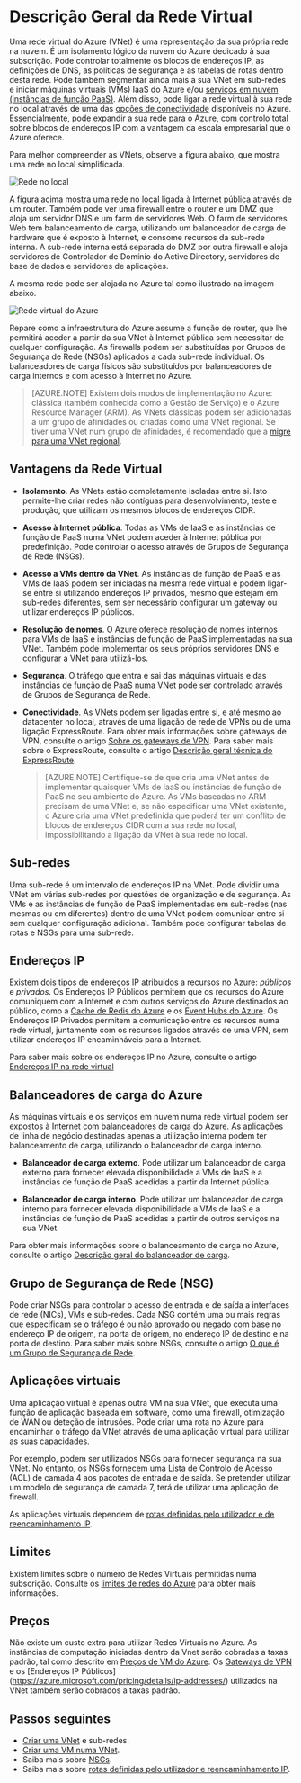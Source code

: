 <properties
   pageTitle="Descrição geral da Rede Virtual do Azure (VNet)"
   description="Saiba mais sobre redes virtuais (VNets) no Azure."
   services="virtual-network"
   documentationCenter="na"
   authors="telmosampaio"
   manager="carmonm"
   editor="tysonn" />
<tags
   ms.service="virtual-network"
   ms.devlang="na"
   ms.topic="get-started-article"
   ms.tgt_pltfrm="na"
   ms.workload="infrastructure-services"
   ms.date="03/15/2016"
   ms.author="telmos" />

# Descrição Geral da Rede Virtual

Uma rede virtual do Azure (VNet) é uma representação da sua própria rede na nuvem.  É um isolamento lógico da nuvem do Azure dedicado à sua subscrição. Pode controlar totalmente os blocos de endereços IP, as definições de DNS, as políticas de segurança e as tabelas de rotas dentro desta rede. Pode também segmentar ainda mais a sua VNet em sub-redes e iniciar máquinas virtuais (VMs) IaaS do Azure e/ou [serviços em nuvem (instâncias de função PaaS)](../cloud-services/cloud-services-choose-me.md). Além disso, pode ligar a rede virtual à sua rede no local através de uma das [opções de conectividade](../vpn-gateway/vpn-gateway-cross-premises-options.md) disponíveis no Azure. Essencialmente, pode expandir a sua rede para o Azure, com controlo total sobre blocos de endereços IP com a vantagem da escala empresarial que o Azure oferece.

Para melhor compreender as VNets, observe a figura abaixo, que mostra uma rede no local simplificada.

![Rede no local](./media/virtual-networks-overview/figure01.png)

A figura acima mostra uma rede no local ligada à Internet pública através de um router. Também pode ver uma firewall entre o router e um DMZ que aloja um servidor DNS e um farm de servidores Web. O farm de servidores Web tem balanceamento de carga, utilizando um balanceador de carga de hardware que é exposto à Internet, e consome recursos da sub-rede interna. A sub-rede interna está separada do DMZ por outra firewall e aloja servidores de Controlador de Domínio do Active Directory, servidores de base de dados e servidores de aplicações.

A mesma rede pode ser alojada no Azure tal como ilustrado na imagem abaixo.

![Rede virtual do Azure](./media/virtual-networks-overview/figure02.png)

Repare como a infraestrutura do Azure assume a função de router, que lhe permitirá aceder a partir da sua VNet à Internet pública sem necessitar de qualquer configuração. As firewalls podem ser substituídas por Grupos de Segurança de Rede (NSGs) aplicados a cada sub-rede individual. Os balanceadores de carga físicos são substituídos por balanceadores de carga internos e com acesso à Internet no Azure.

>[AZURE.NOTE] Existem dois modos de implementação no Azure: clássica (também conhecida como a Gestão de Serviço) e o Azure Resource Manager (ARM). As VNets clássicas podem ser adicionadas a um grupo de afinidades ou criadas como uma VNet regional. Se tiver uma VNet num grupo de afinidades, é recomendado que a [migre para uma VNet regional](virtual-networks-migrate-to-regional-vnet.md).

## Vantagens da Rede Virtual

- **Isolamento**. As VNets estão completamente isoladas entre si. Isto permite-lhe criar redes não contíguas para desenvolvimento, teste e produção, que utilizam os mesmos blocos de endereços CIDR.

- **Acesso à Internet pública**. Todas as VMs de IaaS e as instâncias de função de PaaS numa VNet podem aceder à Internet pública por predefinição. Pode controlar o acesso através de Grupos de Segurança de Rede (NSGs).

- **Acesso a VMs dentro da VNet**. As instâncias de função de PaaS e as VMs de IaaS podem ser iniciadas na mesma rede virtual e podem ligar-se entre si utilizando endereços IP privados, mesmo que estejam em sub-redes diferentes, sem ser necessário configurar um gateway ou utilizar endereços IP públicos.

- **Resolução de nomes**. O Azure oferece resolução de nomes internos para VMs de IaaS e instâncias de função de PaaS implementadas na sua VNet. Também pode implementar os seus próprios servidores DNS e configurar a VNet para utilizá-los.

- **Segurança**. O tráfego que entra e sai das máquinas virtuais e das instâncias de função de PaaS numa VNet pode ser controlado através de Grupos de Segurança de Rede.

- **Conectividade**. As VNets podem ser ligadas entre si, e até mesmo ao datacenter no local, através de uma ligação de rede de VPNs ou de uma ligação ExpressRoute. Para obter mais informações sobre gateways de VPN, consulte o artigo [Sobre os gateways de VPN](../vpn-gateway/vpn-gateway-about-vpngateways.md). Para saber mais sobre o ExpressRoute, consulte o artigo [Descrição geral técnica do ExpressRoute](../expressroute/expressroute-introduction.md).

    >[AZURE.NOTE] Certifique-se de que cria uma VNet antes de implementar quaisquer VMs de IaaS ou instâncias de função de PaaS no seu ambiente do Azure. As VMs baseadas no ARM precisam de uma VNet e, se não especificar uma VNet existente, o Azure cria uma VNet predefinida que poderá ter um conflito de blocos de endereços CIDR com a sua rede no local, impossibilitando a ligação da VNet à sua rede no local.

## Sub-redes

Uma sub-rede é um intervalo de endereços IP na VNet. Pode dividir uma VNet em várias sub-redes por questões de organização e de segurança. As VMs e as instâncias de função de PaaS implementadas em sub-redes (nas mesmas ou em diferentes) dentro de uma VNet podem comunicar entre si sem qualquer configuração adicional. Também pode configurar tabelas de rotas e NSGs para uma sub-rede.

## Endereços IP


Existem dois tipos de endereços IP atribuídos a recursos no Azure: *públicos* e *privados*. Os Endereços IP Públicos permitem que os recursos do Azure comuniquem com a Internet e com outros serviços do Azure destinados ao público, como a [Cache de Redis do Azure](https://azure.microsoft.com/services/cache/) e os [Event Hubs do Azure](https://azure.microsoft.com/documentation/services/event-hubs/). Os Endereços IP Privados permitem a comunicação entre os recursos numa rede virtual, juntamente com os recursos ligados através de uma VPN, sem utilizar endereços IP encaminháveis para a Internet.

Para saber mais sobre os endereços IP no Azure, consulte o artigo [Endereços IP na rede virtual](virtual-network-ip-addresses-overview-arm.md)

## Balanceadores de carga do Azure

As máquinas virtuais e os serviços em nuvem numa rede virtual podem ser expostos à Internet com balanceadores de carga do Azure. As aplicações de linha de negócio destinadas apenas a utilização interna podem ter balanceamento de carga, utilizando o balanceador de carga interno.

- **Balanceador de carga externo**. Pode utilizar um balanceador de carga externo para fornecer elevada disponibilidade a VMs de IaaS e a instâncias de função de PaaS acedidas a partir da Internet pública.

- **Balanceador de carga interno**. Pode utilizar um balanceador de carga interno para fornecer elevada disponibilidade a VMs de IaaS e a instâncias de função de PaaS acedidas a partir de outros serviços na sua VNet.

Para obter mais informações sobre o balanceamento de carga no Azure, consulte o artigo [Descrição geral do balanceador de carga](../load-balancer/load-balancer-overview.md).

## Grupo de Segurança de Rede (NSG)

Pode criar NSGs para controlar o acesso de entrada e de saída a interfaces de rede (NICs), VMs e sub-redes. Cada NSG contém uma ou mais regras que especificam se o tráfego é ou não aprovado ou negado com base no endereço IP de origem, na porta de origem, no endereço IP de destino e na porta de destino. Para saber mais sobre NSGs, consulte o artigo [O que é um Grupo de Segurança de Rede](virtual-networks-nsg.md).

## Aplicações virtuais

Uma aplicação virtual é apenas outra VM na sua VNet, que executa uma função de aplicação baseada em software, como uma firewall, otimização de WAN ou deteção de intrusões. Pode criar uma rota no Azure para encaminhar o tráfego da VNet através de uma aplicação virtual para utilizar as suas capacidades.

Por exemplo, podem ser utilizados NSGs para fornecer segurança na sua VNet. No entanto, os NSGs fornecem uma Lista de Controlo de Acesso (ACL) de camada 4 aos pacotes de entrada e de saída. Se pretender utilizar um modelo de segurança de camada 7, terá de utilizar uma aplicação de firewall.

As aplicações virtuais dependem de [rotas definidas pelo utilizador e de reencaminhamento IP](virtual-networks-udr-overview.md).

## Limites
Existem limites sobre o número de Redes Virtuais permitidas numa subscrição. Consulte os [limites de redes do Azure](../azure-subscription-service-limits.md#networking-limits) para obter mais informações.

## Preços
Não existe um custo extra para utilizar Redes Virtuais no Azure. As instâncias de computação iniciadas dentro da Vnet serão cobradas a taxas padrão, tal como descrito em [Preços de VM do Azure](https://azure.microsoft.com/pricing/details/virtual-machines/). Os [Gateways de VPN](https://azure.microsoft.com/pricing/details/vpn-gateway/) e os [Endereços IP Públicos] (https://azure.microsoft.com/pricing/details/ip-addresses/) utilizados na VNet também serão cobrados a taxas padrão.

## Passos seguintes

- [Criar uma VNet](virtual-networks-create-vnet-arm-pportal.md) e sub-redes.
- [Criar uma VM numa VNet](../virtual-machines/virtual-machines-windows-hero-tutorial.md).
- Saiba mais sobre [NSGs](virtual-networks-nsg.md).
- Saiba mais sobre [rotas definidas pelo utilizador e reencaminhamento IP](virtual-networks-udr-overview.md).



<!--HONumber=Aug16_HO1-->



